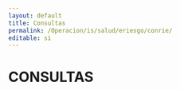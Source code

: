 ```yaml
---
layout: default
title: Consultas
permalink: /Operacion/is/salud/eriesgo/conrie/
editable: si
---
```


# CONSULTAS

